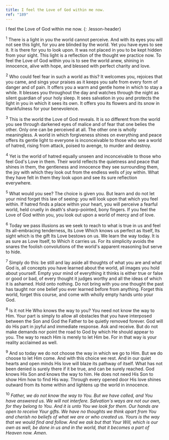 ```yaml
---
title: I feel the Love of God within me now.
ref: "189"
---
```


I feel the Love of God within me now.
{: .lesson-header}

<sup>1</sup> There is a light in you the world cannot perceive. And with
its eyes you will not see this light, for you are blinded by the world.
Yet you have eyes to see it. It is there for you to look upon. It was
not placed in you to be kept hidden from your sight. This light is a
reflection of the thought we practice now. To feel the Love of God
within you is to see the world anew, shining in innocence, alive with
hope, and blessed with perfect charity and love.

<sup>2</sup> Who could feel fear in such a world as this? It welcomes
you, rejoices that you came, and sings your praises as it keeps you safe
from every form of danger and of pain. It offers you a warm and gentle
home in which to stay a while. It blesses you throughout the day and
watches through the night as silent guardian of your holy sleep. It sees
salvation in you and protects the light in you in which it sees its own.
It offers you its flowers and its snow in thankfulness for your
benevolence.

<sup>3</sup> This is the world the Love of God reveals. It is so
different from the world you see through darkened eyes of malice and of
fear that one belies the other. Only one can be perceived at all. The
other one is wholly meaningless. A world in which forgiveness shines on
everything and peace offers its gentle light to everyone is
inconceivable to those who see a world of hatred, rising from attack,
poised to avenge, to murder and destroy.

<sup>4</sup> Yet is the world of hatred equally unseen and inconceivable
to those who feel God's Love in them. Their world reflects the quietness
and peace that shines in them, the gentleness and innocence they see
surrounding them, the joy with which they look out from the endless
wells of joy within. What they have felt in them they look upon and see
its sure reflection everywhere.

<sup>5</sup> What would you see? The choice is given you. But learn and
do not let your mind forget this law of seeing: you will look upon that
which you feel within. If hatred finds a place within your heart, you
will perceive a fearful world, held cruelly in death's sharp-pointed,
bony fingers. If you feel the Love of God within you, you look out upon
a world of mercy and of love.

<sup>6</sup> Today we pass illusions as we seek to reach to what is true
in us and feel Its all-embracing tenderness, Its Love Which knows us
perfect as Itself, Its sight which is the gift Its Love bestows on us.
We learn the way today. It is as sure as Love Itself, to Which it
carries us. For its simplicity avoids the snares the foolish
convolutions of the world's apparent reasoning but serve to hide.

<sup>7</sup> Simply do this: be still and lay aside all thoughts of what
you are and what God is, all concepts you have learned about the world,
all images you hold about yourself. Empty your mind of everything it
thinks is either true or false or good or bad, of every thought it
judges worthy and all the ideas of which it is ashamed. Hold onto
nothing. Do not bring with you one thought the past has taught nor one
belief you ever learned before from anything. Forget this world, forget
this course, and come with wholly empty hands unto your God.

<sup>8</sup> Is it not He Who knows the way to you? You need not know
the way to Him. Your part is simply to allow all obstacles that you have
interposed between the Son and God the Father to be quietly removed
forever. God will do His part in joyful and immediate response. Ask and
receive. But do not make demands nor point the road to God by which He
should appear to you. The way to reach Him is merely to let Him be. For
in that way is your reality acclaimed as well.

<sup>9</sup> And so today we do not choose the way in which we go to
Him. But we do choose to let Him come. And with this choice we rest. And
in our quiet hearts and open minds His love will blaze its pathway of
itself. What has not been denied is surely there if it be true, and can
be surely reached. God knows His Son and knows the way to him. He does
not need His Son to show Him how to find His way. Through every opened
door His love shines outward from its home within and lightens up the
world in innocence.

<sup>10</sup> *Father, we do not know the way to You. But we have
called, and You have answered us. We will not interfere. Salvation's
ways are not our own, for they belong to You. And it is unto You we look
for them. Our hands are open to receive Your gifts. We have no thoughts
we think apart from You and cherish no beliefs of what we are or who
created us. Yours is the way that we would find and follow. And we ask
but that Your Will, which is our own as well, be done in us and in the
world, that it becomes a part of Heaven now. Amen*.

